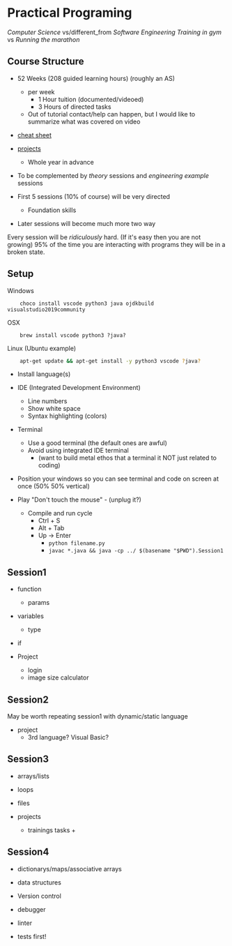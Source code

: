 Practical Programing
====================

_Computer Science_ vs/different_from _Software Engineering_
_Training in gym_ vs _Running the marathon_


Course Structure
----------------

* 52 Weeks (208 guided learning hours) (roughly an AS)
    * per week
        * 1 Hour tuition (documented/videoed)
        * 3 Hours of directed tasks
    * Out of tutorial contact/help can happen, but I would like to summarize what was covered on video

* [cheat sheet](https://github.com/calaldees/TeachProgramming/blob/master/teachprogramming/static/docs/LanguageCheetSheet.odt)
* [projects](https://github.com/calaldees/TeachProgramming/blob/master/teachprogramming/static/docs/unit1-projects.md)
    * Whole year in advance
* To be complemented by _theory_ sessions and _engineering example_ sessions

* First 5 sessions (10% of course) will be very directed
    * Foundation skills
* Later sessions will become much more two way

Every session will be _ridiculously_ hard. (If it's easy then you are not growing)
95% of the time you are interacting with programs they will be in a broken state.

Setup
-----

Windows
```
    choco install vscode python3 java ojdkbuild visualstudio2019community
```
OSX
```
    brew install vscode python3 ?java?
```
Linux (Ubuntu example)
```bash
    apt-get update && apt-get install -y python3 vscode ?java?
```

* Install language(s)
* IDE (Integrated Development Environment)
    * Line numbers
    * Show white space
    * Syntax highlighting (colors)
* Terminal
    * Use a good terminal (the default ones are awful)
    * Avoid using integrated IDE terminal
        * (want to build metal ethos that a terminal it NOT just related to coding)

* Position your windows so you can see terminal and code on screen at once (50% 50% vertical)
* Play "Don't touch the mouse" - (unplug it?)
    * Compile and run cycle
        * Ctrl + S
        * Alt + Tab
        * Up -> Enter
            * `python filename.py`
            * `javac *.java && java -cp ../ $(basename "$PWD").Session1`


Session1
--------

* function
    * params
* variables
    * type
* if

* Project
    * login
    * image size calculator

Session2
--------

May be worth repeating session1 with dynamic/static language

* project
    * 3rd language? Visual Basic?

Session3
--------

* arrays/lists
* loops
* files

* projects
    * trainings tasks +

Session4
--------

* dictionarys/maps/associative arrays
* data structures

* Version control
* debugger
* linter

* tests first!